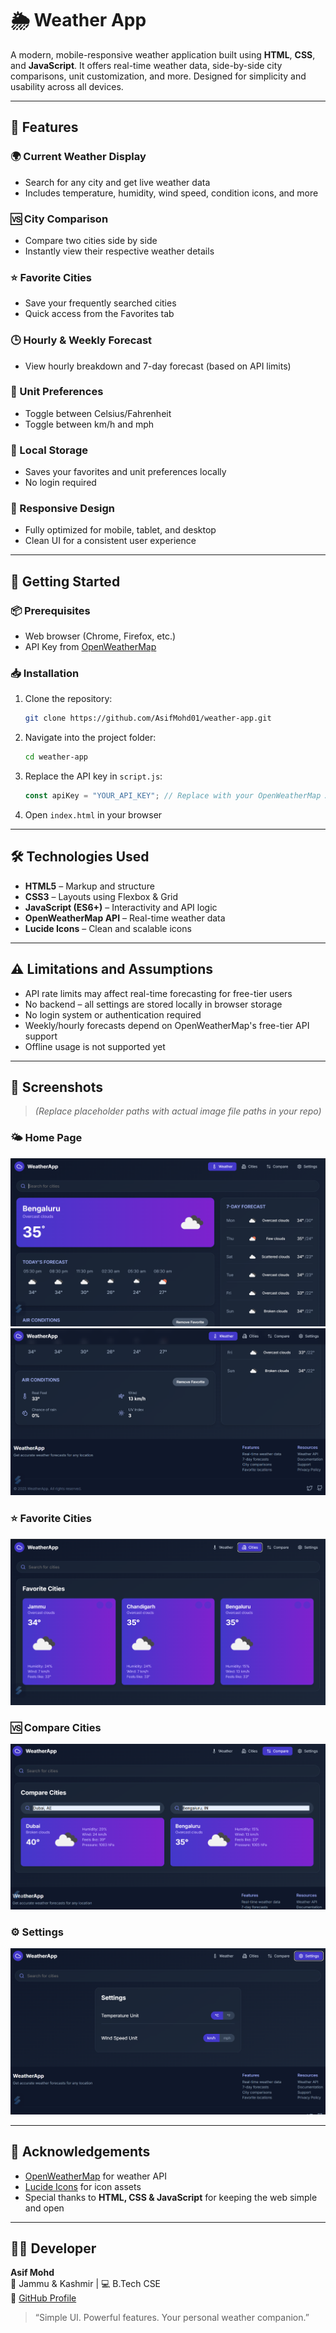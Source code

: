 # 🌦️ Weather App

A modern, mobile-responsive weather application built using **HTML**, **CSS**, and **JavaScript**. It offers real-time weather data, side-by-side city comparisons, unit customization, and more. Designed for simplicity and usability across all devices.

---

## 🌟 Features

### 🌍 Current Weather Display  
- Search for any city and get live weather data  
- Includes temperature, humidity, wind speed, condition icons, and more

### 🆚 City Comparison  
- Compare two cities side by side  
- Instantly view their respective weather details  

### ⭐ Favorite Cities  
- Save your frequently searched cities  
- Quick access from the Favorites tab

### 🕒 Hourly & Weekly Forecast  
- View hourly breakdown and 7-day forecast (based on API limits)  

### 📏 Unit Preferences  
- Toggle between Celsius/Fahrenheit  
- Toggle between km/h and mph

### 💾 Local Storage  
- Saves your favorites and unit preferences locally  
- No login required

### 📱 Responsive Design  
- Fully optimized for mobile, tablet, and desktop  
- Clean UI for a consistent user experience

---

## 🚀 Getting Started

### 📦 Prerequisites
- Web browser (Chrome, Firefox, etc.)
- API Key from [OpenWeatherMap](https://openweathermap.org/api)

### 📥 Installation

1. Clone the repository:
   ```bash
   git clone https://github.com/AsifMohd01/weather-app.git
   ```

2. Navigate into the project folder:
   ```bash
   cd weather-app
   ```

3. Replace the API key in `script.js`:
   ```js
   const apiKey = "YOUR_API_KEY"; // Replace with your OpenWeatherMap API key
   ```

4. Open `index.html` in your browser

---

## 🛠️ Technologies Used

* **HTML5** – Markup and structure  
* **CSS3** – Layouts using Flexbox & Grid  
* **JavaScript (ES6+)** – Interactivity and API logic  
* **OpenWeatherMap API** – Real-time weather data  
* **Lucide Icons** – Clean and scalable icons  

---

## ⚠️ Limitations and Assumptions

* API rate limits may affect real-time forecasting for free-tier users  
* No backend – all settings are stored locally in browser storage  
* No login system or authentication required  
* Weekly/hourly forecasts depend on OpenWeatherMap's free-tier API support  
* Offline usage is not supported yet  

---

## 📸 Screenshots

> *(Replace placeholder paths with actual image file paths in your repo)*

### 🌤️ Home Page  
![Home Page](screenshots/weather.png)  
![Weather Details](screenshots/weather-details.png)  

### ⭐ Favorite Cities  
![Favorites](screenshots/Favorite-cities.png)  

### 🆚 Compare Cities  
![Compare Page](screenshots/compare-cities.png)  

### ⚙️ Settings  
![Settings Page](screenshots/settings.png)  

---

## 🙏 Acknowledgements

* [OpenWeatherMap](https://openweathermap.org/) for weather API  
* [Lucide Icons](https://lucide.dev/) for icon assets  
* Special thanks to **HTML, CSS & JavaScript** for keeping the web simple and open  

---

## 👨‍💻 Developer

**Asif Mohd**  
📍 Jammu & Kashmir | 💻 B.Tech CSE  
🔗 [GitHub Profile](https://github.com/AsifMohd01)

> “Simple UI. Powerful features. Your personal weather companion.”
